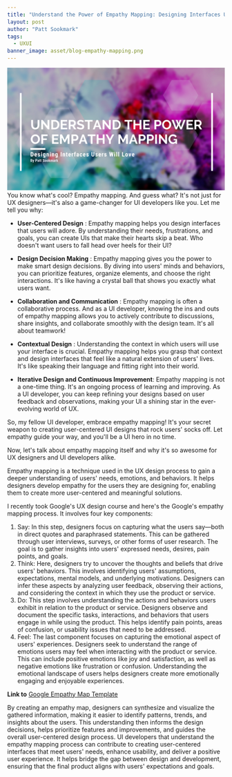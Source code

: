 ```yaml
---
title: "Understand the Power of Empathy Mapping: Designing Interfaces Users Will Love"
layout: post
author: "Patt Sookmark"
tags:
  - UXUI
banner_image: asset/blog-empathy-mapping.png
---
```


<img class="blog-banner" src="/asset/blog-empathy-mapping.png" alt="Empathy Mapping Banner">
You know what's cool? Empathy mapping. And guess what? It's not just for UX designers—it's also a game-changer for UI developers like you. Let me tell you why:

- **User-Centered Design** : Empathy mapping helps you design interfaces that users will adore. By understanding their needs, frustrations, and goals, you can create UIs that make their hearts skip a beat. Who doesn't want users to fall head over heels for their UI?

- **Design Decision Making** : Empathy mapping gives you the power to make smart design decisions. By diving into users' minds and behaviors, you can prioritize features, organize elements, and choose the right interactions. It's like having a crystal ball that shows you exactly what users want.

- **Collaboration and Communication** : Empathy mapping is often a collaborative process. And as a UI developer, knowing the ins and outs of empathy mapping allows you to actively contribute to discussions, share insights, and collaborate smoothly with the design team. It's all about teamwork!

- **Contextual Design** : Understanding the context in which users will use your interface is crucial. Empathy mapping helps you grasp that context and design interfaces that feel like a natural extension of users' lives. It's like speaking their language and fitting right into their world.

- **Iterative Design and Continuous Improvement**: Empathy mapping is not a one-time thing. It's an ongoing process of learning and improving. As a UI developer, you can keep refining your designs based on user feedback and observations, making your UI a shining star in the ever-evolving world of UX.

So, my fellow UI developer, embrace empathy mapping! It's your secret weapon to creating user-centered UI designs that rock users' socks off. Let empathy guide your way, and you'll be a UI hero in no time.

Now, let's talk about empathy mapping itself and why it's so awesome for UX designers and UI developers alike.

Empathy mapping is a technique used in the UX design process to gain a deeper understanding of users' needs, emotions, and behaviors. It helps designers develop empathy for the users they are designing for, enabling them to create more user-centered and meaningful solutions.

I recently took Google's UX design course and here's the Google's empathy mapping process. It involves four key components:

1. Say: In this step, designers focus on capturing what the users say—both in direct quotes and paraphrased statements. This can be gathered through user interviews, surveys, or other forms of user research. The goal is to gather insights into users' expressed needs, desires, pain points, and goals.
2. Think: Here, designers try to uncover the thoughts and beliefs that drive users' behaviors. This involves identifying users' assumptions, expectations, mental models, and underlying motivations. Designers can infer these aspects by analyzing user feedback, observing their actions, and considering the context in which they use the product or service.
3. Do: This step involves understanding the actions and behaviors users exhibit in relation to the product or service. Designers observe and document the specific tasks, interactions, and behaviors that users engage in while using the product. This helps identify pain points, areas of confusion, or usability issues that need to be addressed.
4. Feel: The last component focuses on capturing the emotional aspect of users' experiences. Designers seek to understand the range of emotions users may feel when interacting with the product or service. This can include positive emotions like joy and satisfaction, as well as negative emotions like frustration or confusion. Understanding the emotional landscape of users helps designers create more emotionally engaging and enjoyable experiences.

**Link to** [Google Empathy Map Template](https://docs.google.com/presentation/d/11TNHpq2-sL4Bfw9Yjr2TGyJe0rvZ3ofWCjDrsNbes0Q/template/preview?resourcekey=0-VXznPwcprIp5hxtWu0HHvA)

By creating an empathy map, designers can synthesize and visualize the gathered information, making it easier to identify patterns, trends, and insights about the users. This understanding then informs the design decisions, helps prioritize features and improvements, and guides the overall user-centered design process. UI developers that understand the empathy mapping process can contribute to creating user-centered interfaces that meet users' needs, enhance usability, and deliver a positive user experience. It helps bridge the gap between design and development, ensuring that the final product aligns with users' expectations and goals.

